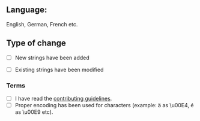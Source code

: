 ## Language:
English, German, French etc.



## Type of change
- [ ] New strings have been added
- [ ] Existing strings have been modified



### Terms
- [ ] I have read the [contributing guidelines](https://github.com/StellarSand/IYPS/blob/main/CONTRIBUTING.md).
- [ ] Proper encoding has been used for characters (example: ä as \u00E4, é as \u00E9 etc).
